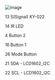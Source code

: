 ![image](https://github.com/user-attachments/assets/48b5d405-0426-462a-b2de-799e1757735e)
   
13	S(Signal)	 KY-022		

14	IR LED

4    Button 2

16	 Button 1

26	 Mode Button

21	 SDA		- LCD1602_I2C

22	 SCL		- LCD1602_I2C
